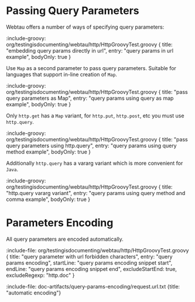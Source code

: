 # Passing Query Parameters 

Webtau offers a number of ways of specifying query parameters:

:include-groovy: org/testingisdocumenting/webtau/http/HttpGroovyTest.groovy {
    title: "embedding query params directly in url",
    entry: "query params in url example",
    bodyOnly: true
}

Use `Map` as a second parameter to pass query parameters. Suitable for languages that support in-line creation of `Map`.


:include-groovy: org/testingisdocumenting/webtau/http/HttpGroovyTest.groovy {
    title: "pass query parameters as Map",
    entry: "query params using query as map example",
    bodyOnly: true
}

Only `http.get` has a `Map` variant, for `http.put`, `http.post`, etc you must use `http.query`. 

:include-groovy: org/testingisdocumenting/webtau/http/HttpGroovyTest.groovy {
    title: "pass query parameters using http.query",
    entry: "query params using query method example",
    bodyOnly: true
}

Additionally `http.query` has a vararg variant which is more convenient for `Java`. 

:include-groovy: org/testingisdocumenting/webtau/http/HttpGroovyTest.groovy {
    title: "http.query vararg variant",
    entry: "query params using query method and comma example",
    bodyOnly: true
}

# Parameters Encoding

All query parameters are encoded automatically. 

:include-file: org/testingisdocumenting/webtau/http/HttpGroovyTest.groovy {
    title: "query parameter with url forbidden characters",
    entry: "query params encoding",
    startLine: "query params encoding snippet start",
    endLine: "query params encoding snippet end",
    excludeStartEnd: true,
    excludeRegexp: "http.doc"
}

:include-file: doc-artifacts/query-params-encoding/request.url.txt {title: "automatic encoding"}

